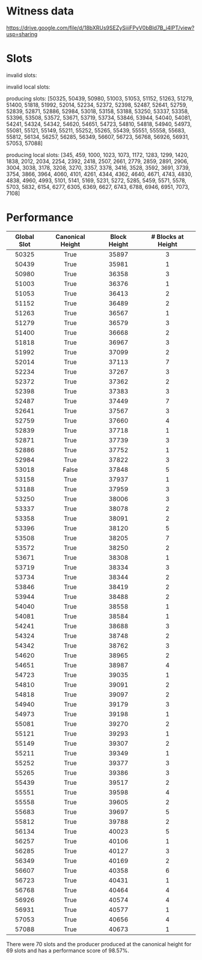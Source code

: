 Witness data
============

https://drive.google.com/file/d/18bXRUs9SEZySiiiFPyV0bBld7B_i4lPT/view?usp=sharing

Slots
=====

invalid slots: 

invalid local slots:

producing slots: [50325, 50439, 50980, 51003, 51053, 51152, 51263, 51279, 51400, 51818, 51992, 52014, 52234, 52372, 52398, 52487, 52641, 52759, 52839, 52871, 52886, 52984, 53018, 53158, 53188, 53250, 53337, 53358, 53396, 53508, 53572, 53671, 53719, 53734, 53846, 53944, 54040, 54081, 54241, 54324, 54342, 54620, 54651, 54723, 54810, 54818, 54940, 54973, 55081, 55121, 55149, 55211, 55252, 55265, 55439, 55551, 55558, 55683, 55812, 56134, 56257, 56285, 56349, 56607, 56723, 56768, 56926, 56931, 57053, 57088]

producing local slots: [345, 459, 1000, 1023, 1073, 1172, 1283, 1299, 1420, 1838, 2012, 2034, 2254, 2392, 2418, 2507, 2661, 2779, 2859, 2891, 2906, 3004, 3038, 3178, 3208, 3270, 3357, 3378, 3416, 3528, 3592, 3691, 3739, 3754, 3866, 3964, 4060, 4101, 4261, 4344, 4362, 4640, 4671, 4743, 4830, 4838, 4960, 4993, 5101, 5141, 5169, 5231, 5272, 5285, 5459, 5571, 5578, 5703, 5832, 6154, 6277, 6305, 6369, 6627, 6743, 6788, 6946, 6951, 7073, 7108]

Performance 
===========


| Global Slot | Canonical Height | Block Height | # Blocks at Height |
|:-----------:|:----------------:|:------------:|:------------------:|
|    50325    |       True       |    35897     |         3          |
|    50439    |       True       |    35981     |         1          |
|    50980    |       True       |    36358     |         3          |
|    51003    |       True       |    36376     |         1          |
|    51053    |       True       |    36413     |         2          |
|    51152    |       True       |    36489     |         2          |
|    51263    |       True       |    36567     |         1          |
|    51279    |       True       |    36579     |         3          |
|    51400    |       True       |    36668     |         2          |
|    51818    |       True       |    36967     |         3          |
|    51992    |       True       |    37099     |         2          |
|    52014    |       True       |    37113     |         7          |
|    52234    |       True       |    37267     |         3          |
|    52372    |       True       |    37362     |         2          |
|    52398    |       True       |    37383     |         3          |
|    52487    |       True       |    37449     |         7          |
|    52641    |       True       |    37567     |         3          |
|    52759    |       True       |    37660     |         4          |
|    52839    |       True       |    37718     |         1          |
|    52871    |       True       |    37739     |         3          |
|    52886    |       True       |    37752     |         1          |
|    52984    |       True       |    37822     |         3          |
|    53018    |      False       |    37848     |         5          |
|    53158    |       True       |    37937     |         1          |
|    53188    |       True       |    37959     |         3          |
|    53250    |       True       |    38006     |         3          |
|    53337    |       True       |    38078     |         2          |
|    53358    |       True       |    38091     |         2          |
|    53396    |       True       |    38120     |         5          |
|    53508    |       True       |    38205     |         7          |
|    53572    |       True       |    38250     |         2          |
|    53671    |       True       |    38308     |         1          |
|    53719    |       True       |    38334     |         3          |
|    53734    |       True       |    38344     |         2          |
|    53846    |       True       |    38419     |         2          |
|    53944    |       True       |    38488     |         2          |
|    54040    |       True       |    38558     |         1          |
|    54081    |       True       |    38584     |         1          |
|    54241    |       True       |    38688     |         3          |
|    54324    |       True       |    38748     |         2          |
|    54342    |       True       |    38762     |         3          |
|    54620    |       True       |    38965     |         2          |
|    54651    |       True       |    38987     |         4          |
|    54723    |       True       |    39035     |         1          |
|    54810    |       True       |    39091     |         2          |
|    54818    |       True       |    39097     |         2          |
|    54940    |       True       |    39179     |         3          |
|    54973    |       True       |    39198     |         1          |
|    55081    |       True       |    39270     |         2          |
|    55121    |       True       |    39293     |         1          |
|    55149    |       True       |    39307     |         2          |
|    55211    |       True       |    39349     |         1          |
|    55252    |       True       |    39377     |         3          |
|    55265    |       True       |    39386     |         3          |
|    55439    |       True       |    39517     |         2          |
|    55551    |       True       |    39598     |         4          |
|    55558    |       True       |    39605     |         2          |
|    55683    |       True       |    39697     |         5          |
|    55812    |       True       |    39788     |         2          |
|    56134    |       True       |    40023     |         5          |
|    56257    |       True       |    40106     |         1          |
|    56285    |       True       |    40127     |         3          |
|    56349    |       True       |    40169     |         2          |
|    56607    |       True       |    40358     |         6          |
|    56723    |       True       |    40431     |         1          |
|    56768    |       True       |    40464     |         4          |
|    56926    |       True       |    40574     |         4          |
|    56931    |       True       |    40577     |         1          |
|    57053    |       True       |    40656     |         4          |
|    57088    |       True       |    40673     |         1          |

There were 70 slots and the producer produced at the canonical height for 69 slots and has a performance score of 98.57%.